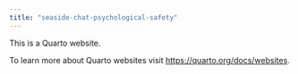 ```yaml
---
title: "seaside-chat-psychological-safety"
---
```


This is a Quarto website.

To learn more about Quarto websites visit <https://quarto.org/docs/websites>.
